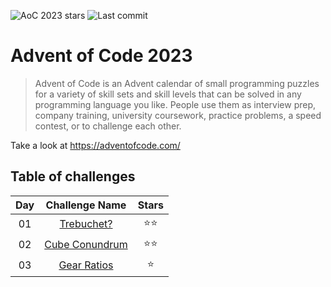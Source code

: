 ![AoC 2023 stars](https://img.shields.io/badge/dynamic/json?url=https://raw.githubusercontent.com/FranciscoTorreblanca/advent-of-code-2023/main/stars.json&query=total&logo=adventofcode&label=2023)
![Last commit](https://img.shields.io/github/last-commit/FranciscoTorreblanca/advent-of-code-2023)

# Advent of Code 2023

> Advent of Code is an Advent calendar of small programming puzzles for a variety of skill sets and
> skill levels that can be solved in any programming language you like. People use them as interview
> prep, company training, university coursework, practice problems, a speed contest, or to challenge
> each other.

Take a look at <https://adventofcode.com/>

## Table of challenges

Day | Challenge Name | Stars |
:-:| :-: | :-: |
01 | [Trebuchet?](Day01) | ⭐️⭐️ |
02 | [Cube Conundrum](Day02) | ⭐️⭐️ |
03 | [Gear Ratios](Day03) | ⭐️ |
